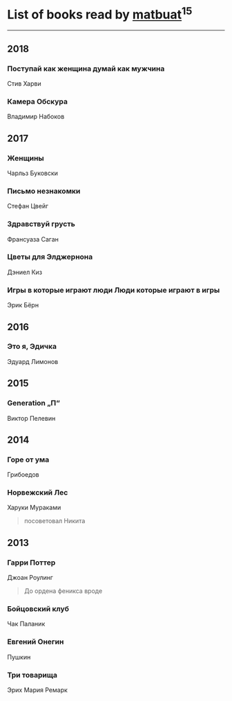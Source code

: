 # List of books read by [matbuat](https://plus.google.com/100824829138781301319)<sup>15</sup>
---

## 2018

### Поступай как женщина думай как мужчина
Стив Харви


### Камера Обскура
Владимир Набоков



## 2017

### Женщины
Чарльз Буковски


### Письмо незнакомки
Стефан Цвейг


### Здравствуй грусть
Франсуаза Саган


### Цветы для Элджернона
Дэниел Киз


### Игры в которые играют люди Люди которые играют в игры
Эрик Бёрн



## 2016

### Это я, Эдичка
Эдуард Лимонов



## 2015

### Generation „П“
Виктор Пелевин



## 2014

### Горе от ума
Грибоедов


### Норвежский Лес
Харуки Мураками
> посоветовал Никита



## 2013

### Гарри Поттер
Джоан Роулинг
> До ордена феникса вроде


### Бойцовский клуб
Чак Паланик


### Евгений Онегин
Пушкин


### Три товарища
Эрих Мария Ремарк



